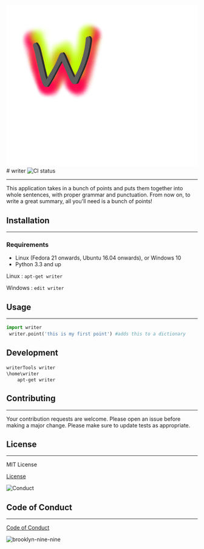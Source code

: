 ![Logo](writerLogo.png)#  writer    ![CI status](https://img.shields.io/badge/docs-passing-#a62881.svg) 

---

This application takes in a bunch of points and puts them together into whole sentences, with proper grammar and punctuation. From now on, to write a great summary, all you'll need is a bunch of points!



## Installation

---

### Requirements

* Linux (Fedora 21 onwards, Ubuntu 16.04 onwards), or Windows 10
* Python 3.3 and up

Linux : `apt-get writer`

Windows : `edit writer`



## Usage

---

```python
import writer 
 writer.point('this is my first point') #adds this to a dictionary
```



## Development

```
writerTools writer
\home\writer
	apt-get writer
```



## Contributing 

___

Your contribution requests are welcome. Please open an issue before making a major change. Please make sure to update tests as appropriate.



## License

___

MIT License

[License](LICENSE.md)

![Conduct](https://media3.giphy.com/media/3oz8xBlyF3GJPCVZeM/200.webp?cid=3640f6095bcf978b635150676f0119db)

## Code of Conduct
---

[Code of Conduct](CODE_OF_CONDUCT.md)

![brooklyn-nine-nine](https://media0.giphy.com/media/l41lNp8dHpfaJE25O/giphy.gif?cid=3640f6095bce3c937757506645137ac8)


​    

​    



